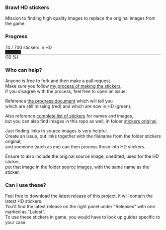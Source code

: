 ### Brawl HD stickers
Mission to finding high quality images to replace the original images from the game

### Progress
74 / 700 stickers in HD  
`███████_______________________________________________________________` (10 %)

### Who can help?
Anyone is free to fork and then make a pull request.  
Make sure you follow [my process of making the stickers](/process.diff).  
If you disagree with the process, feel free to open an issue.

Reference [the progress document](progress.diff) which will tell you  
which are still missing (red) and which are now in HD (green).

Also reference [complete list of stickers](https://www.ssbwiki.com/List_of_stickers_(complete_list)) for names and images,  
but you can also find images in this repo as well, in folder [stickers original](/stickers%20original).

Just finding links to source images is very helpful.  
Create an issue, put links together with the filename from the folder stickers original,  
and someone (such as me) can then process those into HD stickers.

Ensure to also include the original source image, unedited, used for the HD sticker,  
put that image in the folder [source images](/source%20images), with the same name as the sticker.

### Can I use these?
Feel free to download the latest release of this project, it will contain the latest HD stickers.  
You'll find the latest release on the right panel under "Releases" with one marked as "Latest".  
To use these stickers in game, you would have to look up guides specific to your case.